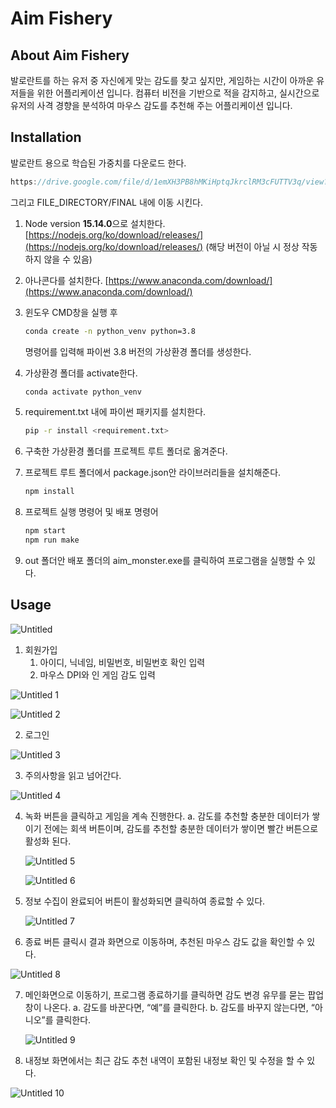 # Aim Fishery

## About Aim Fishery


발로란트를 하는 유저 중 자신에게 맞는 감도를 찾고 싶지만, 게임하는 시간이 아까운 유저들을 위한 어플리케이션 입니다. 컴퓨터 비전을 기반으로 적을 감지하고, 실시간으로 유저의 사격 경향을 분석하여 마우스 감도를 추천해 주는 어플리케이션 입니다.

## Installation


발로란트 용으로 학습된 가중치를 다운로드 한다.

```c
https://drive.google.com/file/d/1emXH3PB8hMKiHptqJkrclRM3cFUTTV3q/view?usp=sharing
```

그리고 FILE_DIRECTORY/FINAL 내에 이동 시킨다.

1. Node version **15.14.0**으로 설치한다. [https://nodejs.org/ko/download/releases/](https://nodejs.org/ko/download/releases/) (해당 버전이 아닐 시 정상 작동하지 않을 수 있음)
2. 아나콘다를 설치한다. [https://www.anaconda.com/download/](https://www.anaconda.com/download/)
3. 윈도우 CMD창을 실행 후 
    
    ```bash
    conda create -n python_venv python=3.8
    ```
    
    명령어를 입력해 파이썬 3.8 버전의 가상환경 폴더를 생성한다.
    
4. 가상환경 폴더를 activate한다.
    
    ```bash
    conda activate python_venv
    ```
    
5. requirement.txt 내에 파이썬 패키지를 설치한다.
    
    ```bash
    pip -r install <requirement.txt>
    ```
    
6. 구축한 가상환경 폴더를 프로젝트 루트 폴더로 옮겨준다.
7. 프로젝트 루트 폴더에서 package.json안 라이브러리들을 설치해준다.
    
    ```bash
    npm install
    ```
    
8. 프로젝트 실행 명령어 및 배포 명령어
    
    ```bash
    npm start
    npm run make
    ```
    
9. out 폴더안 배포 폴더의 aim_monster.exe를 클릭하여 프로그램을 실행할 수 있다.

## Usage

![Untitled](https://user-images.githubusercontent.com/90972240/206857085-383000c9-0981-46c0-873e-f8d933b03cc2.png)

1. 회원가입
    1. 아이디, 닉네임, 비밀번호, 비밀번호 확인 입력
    2. 마우스 DPI와 인 게임 감도 입력

![Untitled 1](https://user-images.githubusercontent.com/90972240/206857030-2285e94b-96c6-4bbc-b96b-d35f17b27d89.png)

![Untitled 2](https://user-images.githubusercontent.com/90972240/206857095-1d3d0dd8-aef3-420d-b732-d8172fe54b28.png)

2. 로그인

![Untitled 3](https://user-images.githubusercontent.com/90972240/206857099-69c5ebdd-7788-4ca4-9a11-054307bc5dda.png)

3. 주의사항을 읽고 넘어간다.

![Untitled 4](https://user-images.githubusercontent.com/90972240/206857103-34f60e0b-d086-4a26-9895-aee735f14c83.png)

4. 녹화 버튼을 클릭하고 게임을 계속 진행한다.
    a. 감도를 추천할 충분한 데이터가 쌓이기 전에는 회색 버튼이며, 감도를 추천할 충분한 데이터가 쌓이면 빨간 버튼으로 활성화 된다.
    
    ![Untitled 5](https://user-images.githubusercontent.com/90972240/206857115-53d9a55d-a893-4531-93f1-1e6116a4fd96.png)
    
    ![Untitled 6](https://user-images.githubusercontent.com/90972240/206857120-eda0d598-036e-4226-83e4-8c46887860cc.png)
    
5. 정보 수집이 완료되어 버튼이 활성화되면 클릭하여 종료할 수 있다.
    
    ![Untitled 7](https://user-images.githubusercontent.com/90972240/206857131-7c0cf78c-1147-4ae2-9c85-203d5c964c48.png)
    
6. 종료 버튼 클릭시 결과 화면으로 이동하며, 추천된 마우스 감도 값을 확인할 수 있다.

![Untitled 8](https://user-images.githubusercontent.com/90972240/206857134-488ed59e-acb8-4097-b8e2-725f6552db5c.png)

7. 메인화면으로 이동하기, 프로그램 종료하기를 클릭하면 감도 변경 유무를 묻는 팝업창이 나온다.
    a. 감도를 바꾼다면, “예”를 클릭한다.
    b. 감도를 바꾸지 않는다면, “아니오”를 클릭한다.
    
    ![Untitled 9](https://user-images.githubusercontent.com/90972240/206857139-47b2ebd1-6cef-4913-abf3-6e7867e4bed0.png)
    
8. 내정보 화면에서는 최근 감도 추천 내역이 포함된 내정보 확인 및 수정을 할 수 있다.

![Untitled 10](https://user-images.githubusercontent.com/90972240/206857145-4b82346b-4472-47b1-a48e-48dd33d603a9.png)
